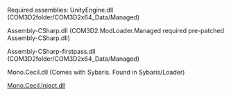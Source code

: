 Required assemblies:
UnityEngine.dll (COM3D2folder/COM3D2x64_Data/Managed)

Assembly-CSharp.dll (COM3D2.ModLoader.Managed required pre-patched Assembly-CSharp.dll)

Assembly-CSharp-firstpass.dll (COM3D2folder/COM3D2x64_Data/Managed)

Mono.Cecil.dll (Comes with Sybaris. Found in Sybaris/Loader)

[Mono.Cecil.Inject.dll](https://github.com/denikson/Mono.Cecil.Inject/releases)
